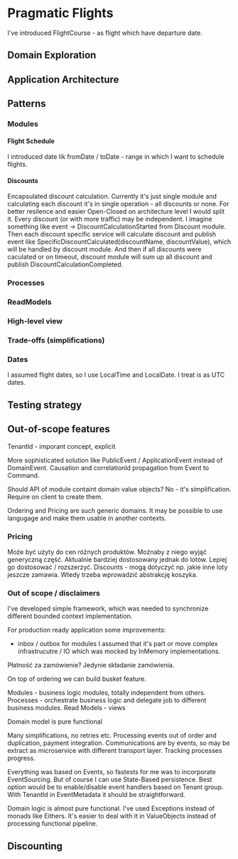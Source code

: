 # Pragmatic Flights

I've introduced FlightCourse - as flight which have departure date.

## Domain Exploration

## Application Architecture

## Patterns

### Modules

#### Flight Schedule
I introduced date lik fromDate / toDate - range in which I want to schedule flights.

#### Discounts
Encapsulated discount calculation. 
Currently it's just single module and calculating each discount it's in single operation - all discounts or none.
For better resilence and easier Open-Closed on architecture level I would split it. 
Every discount (or with more traffic) may be independent. 
I imagine something like event -> DiscountCalculationStarted from Discount module.
Then each discount specific service will calculate discount and publish event like 
SpecificDiscountCalculated(discountName, discountValue), which will be handled by discount module.
And then if all discounts were caculated or on timeout, discount module will sum up all discount and publish
DiscountCalculationCompleted.

### Processes

### ReadModels

### High-level view

### Trade-offs (simplifications)


### Dates
I assumed flight dates, so I use LocalTime and LocalDate. I treat is as UTC dates.

## Testing strategy

## Out-of-scope features

TenantId - imporant concept, explicit


More sophisticated solution like PublicEvent / ApplicationEvent instead of DomainEvent.
Causation and correlationId propagation from Event to Command.


Should API of module containt domain value objects? 
No - it's simplification. Require on client to create them.

Ordering and Pricing are such generic domains.
It may be possible to use langugage and make them usable in another contexts.


### Pricing
Może być użyty do cen różnych produktów.
Możnaby z niego wyjąć generyczną część.
Aktualnie bardziej dostosowany jednak do lotów.
Lepiej go dostosować / rozszerzyć. 
Discounts - mogą dotyczyć np. jakie inne loty jeszcze zamawia.
Wtedy trzeba wprowadzić abstrakcję koszyka.


### Out of scope / disclaimers
I've developed simple framework, which was needed to synchronize different bounded context implementation.

For production ready application some improvements:
- inbox / outbox for modules
I assumed that it's part or move complex infrastrucutre / IO which was mocked by InMemory implementations.

Płatność za zamówienie? 
Jedynie składanie zamówienia.

On top of ordering we can build busket feature.

Modules - business logic modules, totally independent from others.
Processes - orchestrate business logic and delegate job to different business modules.
Read Models - views

Domain model is pure functional

Many simplifications, no retries etc. Processing events out of order and duplication, payment integration.
Communications are by events, so may be extract as microservice with different transport layer. 
Tracking processes progress.

Everything was based on Events, so fastests for me was to incorporate EventSourcing.
But of course I can use State-Based persistence.
Best option would be to enable/disable event handlers based on Tenant group.
With TenantId in EventMetadata it should be straightforward.

Domain logic is almost pure functional. I've used Exceptions instead of monads like Eithers.
It's easier to deal with it in ValueObjects instead of processing functional pipeline.


## Discounting
